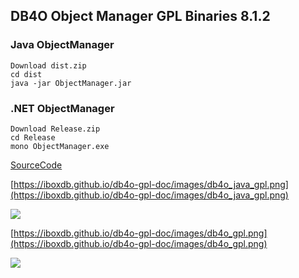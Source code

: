 
## DB4O Object Manager GPL Binaries 8.1.2

### Java ObjectManager
```
Download dist.zip
cd dist
java -jar ObjectManager.jar
```


### .NET ObjectManager
```
Download Release.zip
cd Release
mono ObjectManager.exe
```


[SourceCode](https://github.com/iboxdb/db4o-gpl/)



[https://iboxdb.github.io/db4o-gpl-doc/images/db4o_java_gpl.png](https://iboxdb.github.io/db4o-gpl-doc/images/db4o_java_gpl.png)


![](https://iboxdb.github.io/db4o-gpl-doc/images/db4o_java_gpl.png)




[https://iboxdb.github.io/db4o-gpl-doc/images/db4o_gpl.png](https://iboxdb.github.io/db4o-gpl-doc/images/db4o_gpl.png)


![](https://iboxdb.github.io/db4o-gpl-doc/images/db4o_gpl.png)




